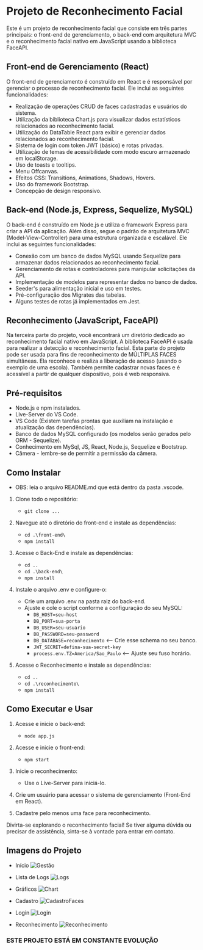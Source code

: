 # Projeto de Reconhecimento Facial

Este é um projeto de reconhecimento facial que consiste em três partes principais: o front-end de gerenciamento, o back-end com arquitetura MVC e o reconhecimento facial nativo em JavaScript usando a biblioteca FaceAPI.

## Front-end de Gerenciamento (React)

O front-end de gerenciamento é construído em React e é responsável por gerenciar o processo de reconhecimento facial. Ele inclui as seguintes funcionalidades:

- Realização de operações CRUD de faces cadastradas e usuários do sistema.
- Utilização da biblioteca Chart.js para visualizar dados estatísticos relacionados ao reconhecimento facial.
- Utilização do DataTable React para exibir e gerenciar dados relacionados ao reconhecimento facial.
- Sistema de login com token JWT (básico) e rotas privadas.
- Utilização de temas de acessibilidade com modo escuro armazenado em localStorage.
- Uso de toasts e tooltips.
- Menu Offcanvas.
- Efeitos CSS: Transitions, Animations, Shadows, Hovers.
- Uso do framework Bootstrap.
- Concepção de design responsivo.

## Back-end (Node.js, Express, Sequelize, MySQL)

O back-end é construído em Node.js e utiliza o framework Express para criar a API da aplicação. Além disso, segue o padrão de arquitetura MVC (Model-View-Controller) para uma estrutura organizada e escalável. Ele inclui as seguintes funcionalidades:

- Conexão com um banco de dados MySQL usando Sequelize para armazenar dados relacionados ao reconhecimento facial.
- Gerenciamento de rotas e controladores para manipular solicitações da API.
- Implementação de modelos para representar dados no banco de dados.
- Seeder's para alimentação inicial e uso em testes.
- Pré-configuração dos Migrates das tabelas.
- Alguns testes de rotas já implementados em Jest.

## Reconhecimento (JavaScript, FaceAPI)

Na terceira parte do projeto, você encontrará um diretório dedicado ao reconhecimento facial nativo em JavaScript. A biblioteca FaceAPI é usada para realizar a detecção e reconhecimento facial. Esta parte do projeto pode ser usada para fins de reconhecimento de MÚLTIPLAS FACES simultâneas. Ela reconhece e realiza a liberação de acesso (usando o exemplo de uma escola). Também permite cadastrar novas faces e é acessível a partir de qualquer dispositivo, pois é web responsiva.

## Pré-requisitos

- Node.js e npm instalados.
- Live-Server do VS Code.
- VS Code (Existem tarefas prontas que auxiliam na instalação e atualização das dependências).
- Banco de dados MySQL configurado (os modelos serão gerados pelo ORM - Sequelize).
- Conhecimento em MySql, JS, React, Node.js, Sequelize e Bootstrap.
- Câmera - lembre-se de permitir a permissão da câmera.

## Como Instalar

- OBS: leia o arquivo README.md que está dentro da pasta .vscode.

1. Clone todo o repositório:
   - `git clone ...`

2. Navegue até o diretório do front-end e instale as dependências:
   - `cd .\front-end\`
   - `npm install`

3. Acesse o Back-End e instale as dependências:
   - `cd ..`
   - `cd .\back-end\`
   - `npm install`

4. Instale o arquivo .env e configure-o:
   - Crie um arquivo .env na pasta raiz do back-end.
   - Ajuste e cole o script conforme a configuração do seu MySQL:
     - `DB_HOST=seu-host`
     - `DB_PORT=sua-porta`
     - `DB_USER=seu-usuario`
     - `DB_PASSWORD=seu-password`
     - `DB_DATABASE=reconhecimento` <-- Crie esse schema no seu banco.
     - `JWT_SECRET=defina-sua-secret-key`
     - `process.env.TZ=America/Sao_Paulo` <-- Ajuste seu fuso horário.

5. Acesse o Reconhecimento e instale as dependências:
   - `cd ..`
   - `cd .\reconhecimento\`
   - `npm install`

## Como Executar e Usar

1. Acesse e inicie o back-end:
   - `node app.js`

2. Acesse e inicie o front-end:
   - `npm start`

3. Inicie o reconhecimento:
   - Use o Live-Server para iniciá-lo.

4. Crie um usuário para acessar o sistema de gerenciamento (Front-End em React).

5. Cadastre pelo menos uma face para reconhecimento.

Divirta-se explorando o reconhecimento facial! Se tiver alguma dúvida ou precisar de assistência, sinta-se à vontade para entrar em contato.

## Imagens do Projeto

- Início
  ![Gestão](./Gestao.png)

- Lista de Logs
  ![Logs](./Logs.png)

- Gráficos
  ![Chart](./Chart.png)

- Cadastro
  ![CadastroFaces](./CadastroFaces.png)

- Login
  ![Login](./Login.png)

- Reconhecimento
  ![Reconhecimento](./Reconhecimento.png)

### ESTE PROJETO ESTÁ EM CONSTANTE EVOLUÇÃO